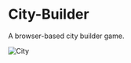 # City-Builder
A browser-based city builder game.

![City](https://user-images.githubusercontent.com/41476809/147493554-16d86a36-66c9-4653-947e-44a3ada2f635.png)
